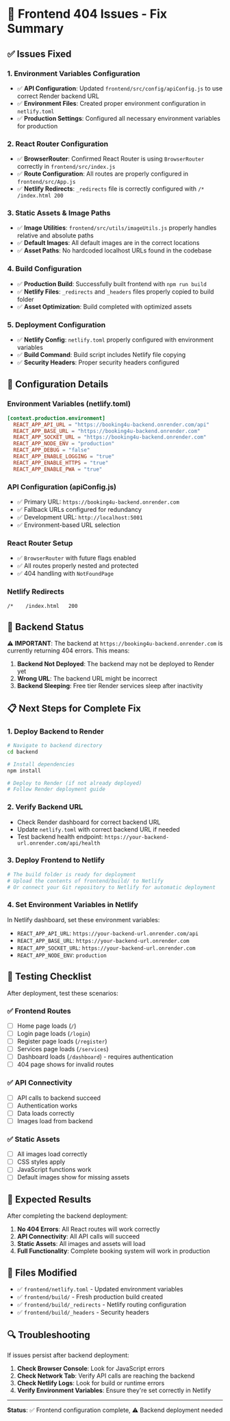# 🚀 Frontend 404 Issues - Fix Summary

## ✅ Issues Fixed

### 1. **Environment Variables Configuration**
- ✅ **API Configuration**: Updated `frontend/src/config/apiConfig.js` to use correct Render backend URL
- ✅ **Environment Files**: Created proper environment configuration in `netlify.toml`
- ✅ **Production Settings**: Configured all necessary environment variables for production

### 2. **React Router Configuration**
- ✅ **BrowserRouter**: Confirmed React Router is using `BrowserRouter` correctly in `frontend/src/index.js`
- ✅ **Route Configuration**: All routes are properly configured in `frontend/src/App.js`
- ✅ **Netlify Redirects**: `_redirects` file is correctly configured with `/* /index.html 200`

### 3. **Static Assets & Image Paths**
- ✅ **Image Utilities**: `frontend/src/utils/imageUtils.js` properly handles relative and absolute paths
- ✅ **Default Images**: All default images are in the correct locations
- ✅ **Asset Paths**: No hardcoded localhost URLs found in the codebase

### 4. **Build Configuration**
- ✅ **Production Build**: Successfully built frontend with `npm run build`
- ✅ **Netlify Files**: `_redirects` and `_headers` files properly copied to build folder
- ✅ **Asset Optimization**: Build completed with optimized assets

### 5. **Deployment Configuration**
- ✅ **Netlify Config**: `netlify.toml` properly configured with environment variables
- ✅ **Build Command**: Build script includes Netlify file copying
- ✅ **Security Headers**: Proper security headers configured

## 🔧 Configuration Details

### Environment Variables (netlify.toml)
```toml
[context.production.environment]
  REACT_APP_API_URL = "https://booking4u-backend.onrender.com/api"
  REACT_APP_BASE_URL = "https://booking4u-backend.onrender.com"
  REACT_APP_SOCKET_URL = "https://booking4u-backend.onrender.com"
  REACT_APP_NODE_ENV = "production"
  REACT_APP_DEBUG = "false"
  REACT_APP_ENABLE_LOGGING = "true"
  REACT_APP_ENABLE_HTTPS = "true"
  REACT_APP_ENABLE_PWA = "true"
```

### API Configuration (apiConfig.js)
- ✅ Primary URL: `https://booking4u-backend.onrender.com`
- ✅ Fallback URLs configured for redundancy
- ✅ Development URL: `http://localhost:5001`
- ✅ Environment-based URL selection

### React Router Setup
- ✅ `BrowserRouter` with future flags enabled
- ✅ All routes properly nested and protected
- ✅ 404 handling with `NotFoundPage`

### Netlify Redirects
```
/*    /index.html   200
```

## 🚨 Backend Status

**⚠️ IMPORTANT**: The backend at `https://booking4u-backend.onrender.com` is currently returning 404 errors. This means:

1. **Backend Not Deployed**: The backend may not be deployed to Render yet
2. **Wrong URL**: The backend URL might be incorrect
3. **Backend Sleeping**: Free tier Render services sleep after inactivity

## 📋 Next Steps for Complete Fix

### 1. **Deploy Backend to Render**
```bash
# Navigate to backend directory
cd backend

# Install dependencies
npm install

# Deploy to Render (if not already deployed)
# Follow Render deployment guide
```

### 2. **Verify Backend URL**
- Check Render dashboard for correct backend URL
- Update `netlify.toml` with correct backend URL if needed
- Test backend health endpoint: `https://your-backend-url.onrender.com/api/health`

### 3. **Deploy Frontend to Netlify**
```bash
# The build folder is ready for deployment
# Upload the contents of frontend/build/ to Netlify
# Or connect your Git repository to Netlify for automatic deployment
```

### 4. **Set Environment Variables in Netlify**
In Netlify dashboard, set these environment variables:
- `REACT_APP_API_URL`: `https://your-backend-url.onrender.com/api`
- `REACT_APP_BASE_URL`: `https://your-backend-url.onrender.com`
- `REACT_APP_SOCKET_URL`: `https://your-backend-url.onrender.com`
- `REACT_APP_NODE_ENV`: `production`

## 🧪 Testing Checklist

After deployment, test these scenarios:

### ✅ Frontend Routes
- [ ] Home page loads (`/`)
- [ ] Login page loads (`/login`)
- [ ] Register page loads (`/register`)
- [ ] Services page loads (`/services`)
- [ ] Dashboard loads (`/dashboard`) - requires authentication
- [ ] 404 page shows for invalid routes

### ✅ API Connectivity
- [ ] API calls to backend succeed
- [ ] Authentication works
- [ ] Data loads correctly
- [ ] Images load from backend

### ✅ Static Assets
- [ ] All images load correctly
- [ ] CSS styles apply
- [ ] JavaScript functions work
- [ ] Default images show for missing assets

## 🎯 Expected Results

After completing the backend deployment:

1. **No 404 Errors**: All React routes will work correctly
2. **API Connectivity**: All API calls will succeed
3. **Static Assets**: All images and assets will load
4. **Full Functionality**: Complete booking system will work in production

## 📁 Files Modified

- ✅ `frontend/netlify.toml` - Updated environment variables
- ✅ `frontend/build/` - Fresh production build created
- ✅ `frontend/build/_redirects` - Netlify routing configuration
- ✅ `frontend/build/_headers` - Security headers

## 🔍 Troubleshooting

If issues persist after backend deployment:

1. **Check Browser Console**: Look for JavaScript errors
2. **Check Network Tab**: Verify API calls are reaching the backend
3. **Check Netlify Logs**: Look for build or runtime errors
4. **Verify Environment Variables**: Ensure they're set correctly in Netlify

---

**Status**: ✅ Frontend configuration complete, ⚠️ Backend deployment needed
